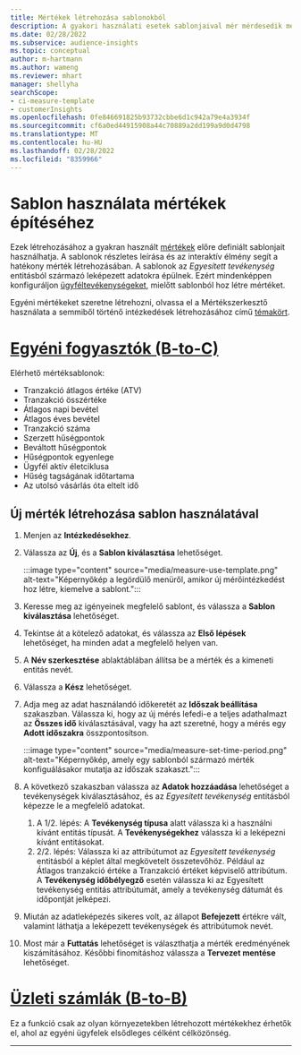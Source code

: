 ```yaml
---
title: Mértékek létrehozása sablonokból
description: A gyakori használati esetek sablonjaival mér mérdesedik meg.
ms.date: 02/28/2022
ms.subservice: audience-insights
ms.topic: conceptual
author: m-hartmann
ms.author: wameng
ms.reviewer: mhart
manager: shellyha
searchScope:
- ci-measure-template
- customerInsights
ms.openlocfilehash: 0fe846691825b93732cbbe6d1c942a79e4a3934f
ms.sourcegitcommit: cf6a0ed44915908a44c70889a2dd199a9d0d4798
ms.translationtype: MT
ms.contentlocale: hu-HU
ms.lasthandoff: 02/28/2022
ms.locfileid: "8359966"
---
```

# <a name="use-a-template-to-build-a-measure"></a>Sablon használata mértékek építéséhez

Ezek létrehozásához a gyakran használt [mértékek](measures.md) előre definiált sablonjait használhatja. A sablonok részletes leírása és az interaktív élmény segít a hatékony mérték létrehozásában. A sablonok az *Egyesített tevékenység* entitásból származó leképezett adatokra épülnek. Ezért mindenképpen konfiguráljon [ügyféltevékenységeket](activities.md), mielőtt sablonból hoz létre mértéket.

Egyéni mértékeket szeretne létrehozni, olvassa el a Mértékszerkesztő használata a semmiből történő intézkedések létrehozásához című [témakört](measure-builder.md).

# <a name="individual-consumers-b-to-c"></a>[Egyéni fogyasztók (B-to-C)](#tab/b2c)

Elérhető mértéksablonok: 
- Tranzakció átlagos értéke (ATV)
- Tranzakció összértéke
- Átlagos napi bevétel
- Átlagos éves bevétel
- Tranzakció száma
- Szerzett hűségpontok
- Beváltott hűségpontok
- Hűségpontok egyenlege
- Ügyfél aktív életciklusa
- Hűség tagságának időtartama
- Az utolsó vásárlás óta eltelt idő

## <a name="build-a-new-measure-using-a-template"></a>Új mérték létrehozása sablon használatával

1. Menjen az **Intézkedésekhez**.

1. Válassza az **Új**, és a **Sablon kiválasztása** lehetőséget.

   :::image type="content" source="media/measure-use-template.png" alt-text="Képernyőkép a legördülő menüről, amikor új mérőintézkedést hoz létre, kiemelve a sablont.":::

1. Keresse meg az igényeinek megfelelő sablont, és válassza a **Sablon kiválasztása** lehetőséget.

1. Tekintse át a kötelező adatokat, és válassza az **Első lépések** lehetőséget, ha minden adat a megfelelő helyen van.

1. A **Név szerkesztése** ablaktáblában állítsa be a mérték és a kimeneti entitás nevét. 

1. Válassza a **Kész** lehetőséget.

1. Adja meg az adat használandó időkeretét az **Időszak beállítása** szakaszban. Válassza ki, hogy az új mérés lefedi-e a teljes adathalmazt az **Összes idő** kiválasztásával, vagy ha azt szeretné, hogy a mérés egy **Adott időszakra** összpontosítson.

   :::image type="content" source="media/measure-set-time-period.png" alt-text="Képernyőkép, amely egy sablonból származó mérték konfiguálásakor mutatja az időszak szakaszt.":::

1. A következő szakaszban válassza az **Adatok hozzáadása** lehetőséget a tevékenységek kiválasztásához, és az *Egyesített tevékenység* entitásból képezze le a megfelelő adatokat.

    1. A 1/2. lépés: A **Tevékenység típusa** alatt válassza ki a használni kívánt entitás típusát. A **Tevékenységekhez** válassza ki a leképezni kívánt entitásokat.
    1. 2/2. lépés: Válassza ki az attribútumot az *Egyesített tevékenység* entitásból a képlet által megkövetelt összetevőhöz. Például az Átlagos tranzakció értéke a Tranzakció értéket képviselő attribútum. A **Tevékenység időbélyegző** esetén válassza ki az Egyesített tevékenység entitás attribútumát, amely a tevékenység dátumát és időpontját jelképezi.
   
1. Miután az adatleképezés sikeres volt, az állapot **Befejezett** értékre vált, valamint láthatja a leképezett tevékenységek és attribútumok nevét.

1. Most már a **Futtatás** lehetőséget is választhatja a mérték eredményének kiszámításához. Későbbi finomításhoz válassza a **Tervezet mentése** lehetőséget.

# <a name="business-accounts-b-to-b"></a>[Üzleti számlák (B-to-B)](#tab/b2b)

Ez a funkció csak az olyan környezetekben létrehozott mértékekhez érhetők el, ahol az egyéni ügyfelek elsődleges célként célközönség.

---
